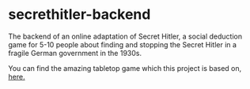# secrethitler-backend
The backend of an online adaptation of Secret Hitler, a social deduction game for 5-10 people about finding and stopping the Secret Hitler in a fragile German government in the 1930s.

You can find the amazing tabletop game which this project is based on, [here.](https://secrethitler.com)
